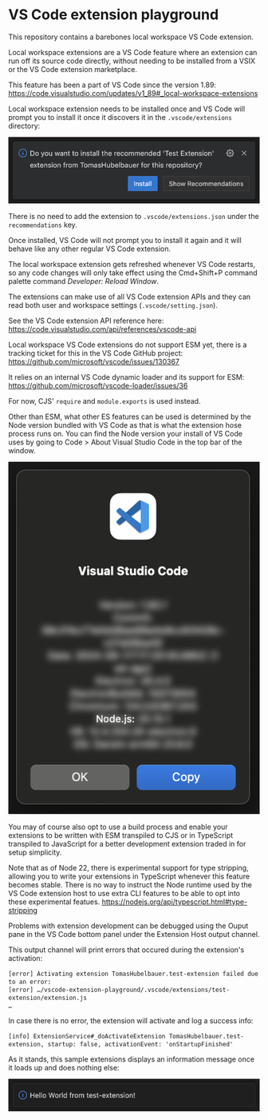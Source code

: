 # VS Code extension playground

This repository contains a barebones local workspace VS Code extension.

Local workspace extensions are a VS Code feature where an extension can run off
its source code directly, without needing to be installed from a VSIX or the
VS Code extension marketplace.

This feature has been a part of VS Code since the version 1.89:
https://code.visualstudio.com/updates/v1_89#_local-workspace-extensions

Local workspace extension needs to be installed once and VS Code will prompt you
to install it once it discovers it in the `.vscode/extensions` directory:

![](images/install-prompt.png)

There is no need to add the extension to `.vscode/extensions.json` under the
`recommendations` key.

Once installed, VS Code will not prompt you to install it again and it will
behave like any other regular VS Code extension.

The local workspace extension gets refreshed whenever VS Code restarts, so any
code changes will only take effect using the Cmd+Shift+P command palette command
*Developer: Reload Window*.

The extensions can make use of all VS Code extension APIs and they can read
both user and workspace settings (`.vscode/setting.json`).

See the VS Code extension API reference here:
https://code.visualstudio.com/api/references/vscode-api

Local workspace VS Code extensions do not support ESM yet, there is a tracking
ticket for this in the VS Code GitHub project:
https://github.com/microsoft/vscode/issues/130367

It relies on an internal VS Code dynamic loader and its support for ESM:
https://github.com/microsoft/vscode-loader/issues/36

For now, CJS' `require` and `module.exports` is used instead.

Other than ESM, what other ES features can be used is determined by the Node
version bundled with VS Code as that is what the extension hose process runs on.
You can find the Node version your install of VS Code uses by going to Code >
About Visual Studio Code in the top bar of the window.

![](images/node-version.png)

You may of course also opt to use a build process and enable your extensions to
be written with ESM transpiled to CJS or in TypeScript transpiled to JavaScript
for a better development extension traded in for setup simplicity.

Note that as of Node 22, there is experimental support for type stripping,
allowing you to write your extensions in TypeScript whenever this feature
becomes stable.
There is no way to instruct the Node runtime used by the VS Code extension host
to use extra CLI features to be able to opt into these experimental featues.
https://nodejs.org/api/typescript.html#type-stripping

Problems with extension development can be debugged using the Ouput pane in the
VS Code bottom panel under the Extension Host output channel.

This output channel will print errors that occured during the extension's
activation:

```
[error] Activating extension TomasHubelbauer.test-extension failed due to an error:
[error] …/vscode-extension-playground/.vscode/extensions/test-extension/extension.js
…
```

In case there is no error, the extension will activate and log a success info:

```
[info] ExtensionService#_doActivateExtension TomasHubelbauer.test-extension, startup: false, activationEvent: 'onStartupFinished'
```

As it stands, this sample extensions displays an information message once it
loads up and does nothing else:

![](images/info-message.png)
